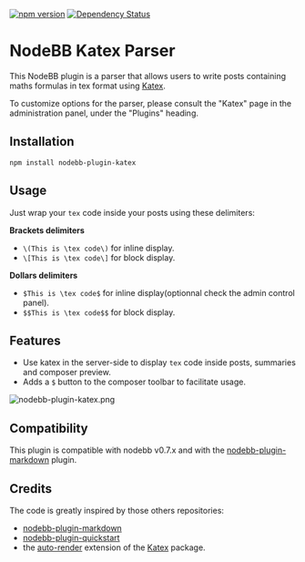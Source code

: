 [![npm version](https://badge.fury.io/js/nodebb-plugin-katex.svg)](http://badge.fury.io/js/nodebb-plugin-katex)
[![Dependency Status](https://david-dm.org/benjaminabel/nodebb-plugin-katex.svg)](https://david-dm.org/benjaminabel/nodebb-plugin-katex)

# NodeBB Katex Parser

This NodeBB plugin is a parser that allows users to write posts containing maths formulas in tex format using [Katex](Katex).

To customize options for the parser, please consult the "Katex" page in the administration panel, under the "Plugins" heading.

## Installation

    npm install nodebb-plugin-katex

## Usage

Just wrap your `tex` code inside your posts using these delimiters:

**Brackets delimiters**
- `\(This is \tex code\)` for inline display.
- `\[This is \tex code\]` for block display.

**Dollars delimiters**
- `$This is \tex code$` for inline display(optionnal check the admin control panel).
- `$$This is \tex code$$` for block display.

## Features

- Use katex in the server-side to display `tex` code inside posts, summaries and composer preview.
- Adds a `$` button to the composer toolbar to facilitate usage.

![nodebb-plugin-katex.png](https://i.imgur.com/nJDqafD.png)

## Compatibility

This plugin is compatible with nodebb v0.7.x and with the [nodebb-plugin-markdown](https://github.com/julianlam/nodebb-plugin-markdown/) plugin.

## Credits

The code is greatly inspired by those others repositories:

- [nodebb-plugin-markdown](https://github.com/julianlam/nodebb-plugin-markdown/)
- [nodebb-plugin-quickstart](https://github.com/julianlam/nodebb-plugin-markdown/)
- the [auto-render](https://github.com/Khan/KaTeX/blob/master/contrib/auto-render/) extension of the [Katex](https://github.com/Khan/KaTeX/) package.

